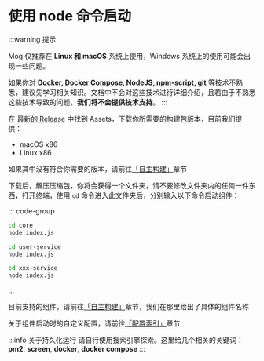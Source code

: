 # 使用 node 命令启动


:::warning 提示

Mog 仅推荐在 **Linux 和 macOS** 系统上使用，Windows 系统上的使用可能会出现一些问题。

如果你对 **Docker, Docker Compose, NodeJS, npm-script, git** 等技术不熟悉，建议先学习相关知识。文档中不会对这些技术进行详细介绍，且若由于不熟悉这些技术导致的问题，**我们将不会提供技术支持**。
:::



在 [最新的 Release](https://github.com/mogland/core/releases) 中找到 Assets，下载你所需要的构建包版本，目前我们提供：

- macOS x86
- Linux x86

如果其中没有符合你需要的版本，请前往[「自主构建」](../install/build.md)章节

下载后，解压压缩包，你将会获得一个文件夹，请不要修改文件夹内的任何一件东西，打开终端，使用 `cd` 命令进入此文件夹后，分别输入以下命令启动组件：

::: code-group
```bash [启动 Core 组件]
cd core
node index.js
```
```bash [启动 User-Service 组件]
cd user-service
node index.js
```
```bash [启动 xxx-Service 组件]
cd xxx-service
node index.js
```
:::

目前支持的组件，请前往[「自主构建」](../install/build.md)章节，我们在那里给出了具体的组件名称

关于组件启动时的自定义配置，请前往[「配置索引」](../config/)章节

:::info 关于持久化运行
请自行使用搜索引擎探索。这里给几个相关的关键词：**pm2**, **screen**, **docker**, **docker compose**
:::